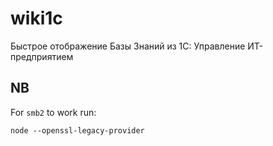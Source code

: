 # wiki1c
Быстрое отображение Базы Знаний из 1С: Управление ИТ-предприятием

## NB
For `smb2` to work run:
```
node --openssl-legacy-provider
```
